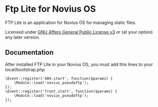 # Ftp Lite for Novius OS

FTP Lite is an application for Novius OS for managing static files.

Licensed under [GNU Affero General Public License v3](http://www.gnu.org/licenses/agpl-3.0.html) or (at your option) any later version.

## Documentation

After installed FTP Lite in your Novius OS, you must add this lines to your local/bootstrap.php

    \Event::register('404.start', function($params) {
        \Module::load('novius_pseudoftp');
    });
    \Event::register('front.start', function($params) {
        \Module::load('novius_pseudoftp');
    });

